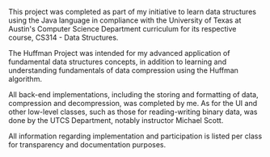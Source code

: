This project was completed as part of my initiative to learn data structures using the Java language in compliance with the University of Texas at Austin's Computer Science Department curriculum for its respective course, CS314 - Data Structures.

The Huffman Project was intended for my advanced application of fundamental data structures concepts, in addition to learning and understanding fundamentals of data compression using the Huffman algorithm. 

All back-end implementations, including the storing and formatting of data, compression and decompression, was completed by me. As for the UI and other low-level classes, such as those for reading-writing binary data, was done by the UTCS Department, notably instructor Michael Scott.

All information regarding implementation and participation is listed per class for transparency and documentation purposes.